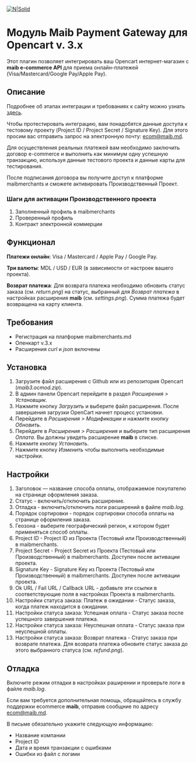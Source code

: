 [![N|Solid](https://www.maib.md/images/logo.svg)](https://www.maib.md)

# Модуль Maib Payment Gateway для Opencart v. 3.x
Этот плагин позволяет интегрировать ваш Opencart интернет-магазин с **maib e-commerce API** для приема онлайн-платежей (Visa/Mastercard/Google Pay/Apple Pay).

## Описание
Подробнее об этапах интеграции и требованиях к сайту можно узнать [здесь](https://docs.maibmerchants.md/ru/etapy-i-trebovaniya-k-integracii).

Чтобы протестировать интеграцию, вам понадобятся данные доступа к тестовому проекту (Project ID / Project Secret / Signature Key). Для этого просим вас отправить запрос на электронную почту: ecom@maib.md.

Для осуществления реальных платежей вам необходимо заключить договор e-commerce и выполнить как минимум одну успешную транзакцию, используя данные тестового проекта и данные карты для тестирования.

После подписания договора вы получите доступ к платформе maibmerchants и сможете активировать Производственный Проект.

### Шаги для активации Производственного проекта
1. Заполненный профиль в maibmerchants
2. Проверенный профиль
3. Контракт электронной коммерции

## Функционал
**Платежи онлайн**: Visa / Mastercard / Apple Pay / Google Pay.

**Три валюты**: MDL / USD / EUR (в зависимости от настроек вашего проекта).

**Возврат платежа**: Для возврата платежа необходимо обновить статус заказа (см. _return.png_) на статус, выбранный для _Возврат платежа_ в настройках расширения **maib** (см. _settings.png_). Сумма платежа будет возвращена на карту клиента.

## Требования
- Регистрация на платформе maibmerchants.md
- Опенкарт v.3.x
- Расширения _curl_ и _json_ включены

## Установка
1. Загрузите файл расширения с Github или из репозитория Opencart (_maib3.ocmod.zip_).
2. В админ панели Opencart перейдите в раздел _Расширения > Установщик_.
3. Нажмите кнопку _Загрузить_ и выберите файл расширения. После завершения загрузки OpenCart начнет процесс установки.
4. Перейдите в _Расширения > Модификации_ и нажмите кнопку _Обновить_.
5. Перейдите в _Расширения > Расширения_ и выберите тип расширения _Оплата_. Вы должны увидеть расширение **maib** в списке.
6. Нажмите кнопку _Установить_.
7. Нажмите кнопку _Изменить_ чтобы выполнить необходимые настройки.

## Настройки
1. Заголовок — название способа оплаты, отображаемое покупателю на странице оформления заказа.
2. Статус - включить/отключить расширение.
3. Отладка - включить/отключить логи расширений в файле _maib.log_.
4. Порядок сортировки - порядок сортировки способа оплаты на странице оформления заказа.
5. Геозона - выберите географический регион, к котором будет применяться способ оплаты.
6. Project ID - Project ID из Проекта (Тестовый или Производственный) в maibmerchants.
7. Project Secret -  Project Secret из Проекта (Тестовый или Производственный) в maibmerchants. Доступен после активации проекта.
8. Signature Key - Signature Key из Проекта (Тестовый или Производственный) в maibmerchants. Доступен после активации проекта.
9. Ok URL / Fail URL / Callback URL - добавьте эти ссылки в соответствующие поля в настройках Проекта в maibmerchants.
10. Настройки статуса заказа: Платеж в ожидании - Статус заказа, когда платеж находится в ожидании.
11. Настройки статуса заказа: Успешная оплата - Статус заказа после успешного завершения платежа.
12. Настройки статуса заказа: Неуспешная оплата - Статус заказа при неуспешной оплаты.
13. Настройки статуса заказа: Возврат платежа - Статус заказа при возврате платежа. Для возврата платежа обновите статус заказа до этого выбранного статуса (см. _refund.png_).

## Отладка
Включите режим отладки в настройках раширении и проверьте логи в файле _maib.log_.

Если вам требуется дополнительная помощь, обращайтесь в службу поддержки ecommerce **maib**, отправив сообщние по адресу ecom@maib.md.

В письме обязательно укажите следующую информацию:
- Название компании
- Project ID 
- Дата и время транзакции с ошибками
- Ошибки из файл с логами
  
